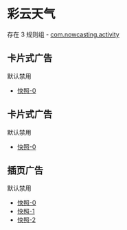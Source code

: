 # 彩云天气

存在 3 规则组 - [com.nowcasting.activity](/src/apps/com.nowcasting.activity.ts)

## 卡片式广告

默认禁用

- [快照-0](https://i.gkd.li/import/13405130)

## 卡片式广告

默认禁用

- [快照-0](https://i.gkd.li/import/13405131)

## 插页广告

默认禁用

- [快照-0](https://i.gkd.li/import/13690826)
- [快照-1](https://i.gkd.li/import/13690822)
- [快照-2](https://i.gkd.li/import/13690830)
